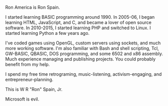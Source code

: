 Ron America is Ron Spain.

I started learning BASIC programming around 1990.
In 2005-06, I began learning HTML, JavaScript, and C, and became a lover of open source software.
In 2010-2015, I started learning PHP and switched to Linux.
I started learning Python a few years ago.

I've coded games using OpenGL, custom servers using sockets, and much more working software.
I'm also familiar with Bash and shell scripting, Tcl, GW-BASIC, QBASIC, DOS programming, and some 6502 and x86 assembly.
Much experience managing and publishing projects.
You could probably benefit from my help.

I spend my free time retrograming, music-listening, activism-engaging, and entrepreneur-planning.

This is W R "Ron" Spain, Jr.

Microsoft is evil.
